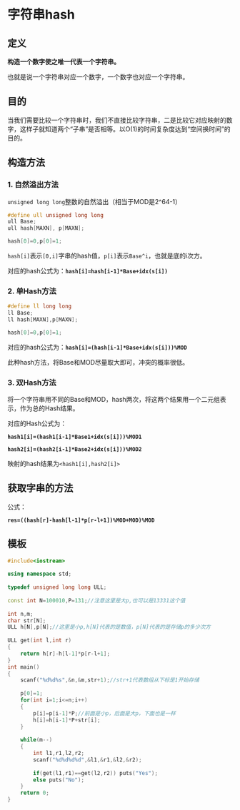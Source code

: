 #  字符串hash

## 定义

**构造一个数字使之唯一代表一个字符串。**

也就是说一个字符串对应一个数字，一个数字也对应一个字符串。

## 目的

当我们需要比较一个字符串时，我们不直接比较字符串，二是比较它对应映射的数字，这样子就知道两个“子串”是否相等。以O(1)的时间复杂度达到“空间换时间”的目的。

## 构造方法

### 1. 自然溢出方法

`unsigned long long`整数的自然溢出（相当于MOD是2^64-1）

```c++
#define ull unsigned long long
ull Base;
ull hash[MAXN], p[MAXN];

hash[0]=0,p[0]=1;
```

`hash[i]`表示`[0,i]`字串的hash值，`p[i]`表示`Base^i`，也就是底的i次方。

对应的hash公式为：**`hash[i]=hash[i-1]*Base+idx(s[i])`**

### 2. 单Hash方法

 ```c++
#define ll long long
ll Base;
ll hash[MAXN],p[MAXN];

hash[0]=0,p[0]=1;
 ```

对应的hash公式为：**`hash[i]=(hash[i-1]*Base+idx(s[i]))%MOD`**

此种hash方法，将Base和MOD尽量取大即可，冲突的概率很低。

### 3. 双Hash方法

将一个字符串用不同的Base和MOD，hash两次，将这两个结果用一个二元组表示，作为总的Hash结果。

对应的Hash公式为：

**`hash1[i]=(hash1[i-1]*Base1+idx(s[i]))%MOD1`**

**`hash2[i]=(hash2[i-1]*Base2+idx(s[i]))%MOD2`**

映射的hash结果为`<hash1[i],hash2[i]>`

## 获取字串的方法

公式：

**`res=((hash[r]-hash[l-1]*p[r-l+1])%MOD+MOD)%MOD`**

## 模板

```c++
#include<iostream>
 
using namespace std;
 
typedef unsigned long long ULL;
 
const int N=100010,P=131;//注意这里是大p,也可以是13331这个值
 
int n,m;
char str[N];
ULL h[N],p[N];//这里是小p,h[N]代表的是数值，p[N]代表的是存储p的多少次方
 
ULL get(int l,int r)
{
    return h[r]-h[l-1]*p[r-l+1];
}
int main()
{
    scanf("%d%d%s",&n,&m,str+1);//str+1代表数组从下标是1开始存储
 
    p[0]=1;
    for(int i=1;i<=n;i++)
    {
        p[i]=p[i-1]*P;//前面是小p，后面是大p，下面也是一样
        h[i]=h[i-1]*P+str[i];
    }
 
    while(m--)
    {
        int l1,r1,l2,r2;
        scanf("%d%d%d%d",&l1,&r1,&l2,&r2);
 
        if(get(l1,r1)==get(l2,r2)) puts("Yes");
        else puts("No");
    }
    return 0;
}
```

